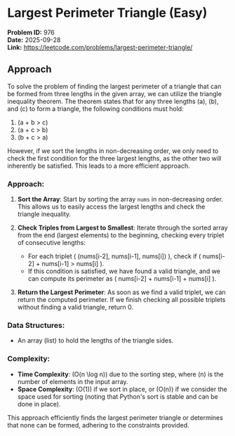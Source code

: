 # Largest Perimeter Triangle (Easy)

**Problem ID:** 976  
**Date:** 2025-09-28  
**Link:** https://leetcode.com/problems/largest-perimeter-triangle/

## Approach

To solve the problem of finding the largest perimeter of a triangle that can be formed from three lengths in the given array, we can utilize the triangle inequality theorem. The theorem states that for any three lengths \(a\), \(b\), and \(c\) to form a triangle, the following conditions must hold:

1. \(a + b > c\)
2. \(a + c > b\)
3. \(b + c > a\)

However, if we sort the lengths in non-decreasing order, we only need to check the first condition for the three largest lengths, as the other two will inherently be satisfied. This leads to a more efficient approach.

### Approach:

1. **Sort the Array**: Start by sorting the array `nums` in non-decreasing order. This allows us to easily access the largest lengths and check the triangle inequality.

2. **Check Triples from Largest to Smallest**: Iterate through the sorted array from the end (largest elements) to the beginning, checking every triplet of consecutive lengths:
   - For each triplet \( (nums[i-2], nums[i-1], nums[i]) \), check if \( nums[i-2] + nums[i-1] > nums[i] \).
   - If this condition is satisfied, we have found a valid triangle, and we can compute its perimeter as \( nums[i-2] + nums[i-1] + nums[i] \).

3. **Return the Largest Perimeter**: As soon as we find a valid triplet, we can return the computed perimeter. If we finish checking all possible triplets without finding a valid triangle, return 0.

### Data Structures:
- An array (list) to hold the lengths of the triangle sides.

### Complexity:
- **Time Complexity**: \(O(n \log n)\) due to the sorting step, where \(n\) is the number of elements in the input array.
- **Space Complexity**: \(O(1)\) if we sort in place, or \(O(n)\) if we consider the space used for sorting (noting that Python's sort is stable and can be done in place).

This approach efficiently finds the largest perimeter triangle or determines that none can be formed, adhering to the constraints provided.

